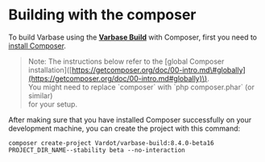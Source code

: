 # Building with the composer

To build Varbase using the [**Varbase Build**](https://github.com/Vardot/varbase-build) with Composer, first you need to [install Composer](https://getcomposer.org/doc/00-intro.md#installation-linux-unix-osx).

> Note: The instructions below refer to the \[global Composer installation\]\([https://getcomposer.org/doc/00-intro.md\#globally](https://getcomposer.org/doc/00-intro.md#globally)\).  
> You might need to replace \`composer\` with \`php composer.phar\` \(or similar\)  
> for your setup.

After making sure that you have installed Composer successfully on your development machine, you can create the project with this command:

`composer create-project Vardot/varbase-build:8.4.0-beta16 PROJECT_DIR_NAME--stability beta --no-interaction`

